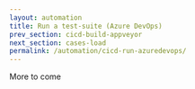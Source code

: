 ```yaml
---
layout: automation
title: Run a test-suite (Azure DevOps)
prev_section: cicd-build-appveyor
next_section: cases-load
permalink: /automation/cicd-run-azuredevops/
---
```

More to come
